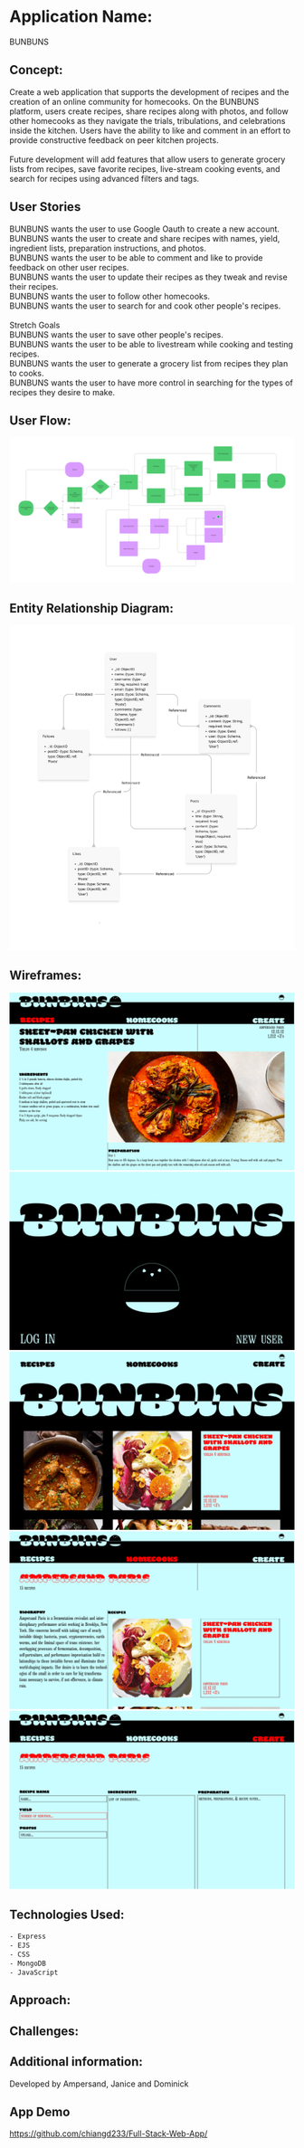 # Application Name:
BUNBUNS

## Concept:
Create a web application that supports the development of recipes and the creation of an online community for homecooks. On the BUNBUNS platform, users create recipes, share recipes along with photos, and follow other homecooks as they navigate the trials, tribulations, and celebrations inside the kitchen. Users have the ability to like and comment in an effort to provide constructive feedback on peer kitchen projects. </br> </br>
Future development will add features that allow users to generate grocery lists from recipes, save favorite recipes, live-stream cooking events, and search for recipes using advanced filters and tags.

## User Stories

BUNBUNS wants the user to use Google Oauth to create a new account. </br>
BUNBUNS wants the user to create and share recipes with names, yield, ingredient lists, preparation instructions, and photos. </br>
BUNBUNS wants the user to be able to comment and like to provide feedback on other user recipes. </br>
BUNBUNS wants the user to update their recipes as they tweak and revise their recipes. </br>
BUNBUNS wants the user to follow other homecooks. </br>
BUNBUNS wants the user to search for and cook other people's recipes. </br></br>
Stretch Goals </br>
BUNBUNS wants the user to save other people's recipes. </br>
BUNBUNS wants the user to be able to livestream while cooking and testing recipes.</br>
BUNBUNS wants the user to generate a grocery list from recipes they plan to cooks.</br>
BUNBUNS wants the user to have more control in searching for the types of recipes they desire to make. </br>

## User Flow:
![User Flow Diagram](./readmephotos/BunBun.png)

## Entity Relationship Diagram:
![ERD](./readmephotos/ERD.png)

## Wireframes:
![Recipe Page](./readmephotos/Project_II-03.png)
![Home Page](./readmephotos/Project_II-04.png)
![Account Home Page](./readmephotos/Project_II-05.png)
![User Profile](./readmephotos/Project_II-06.png)
![Recipe Create](./readmephotos/Project_II-07.png)


## Technologies Used:
    - Express
    - EJS
    - CSS
    - MongoDB
    - JavaScript

## Approach:


## Challenges:


## Additional information:
Developed by Ampersand, Janice and Dominick

## App Demo
https://github.com/chiangd233/Full-Stack-Web-App/
